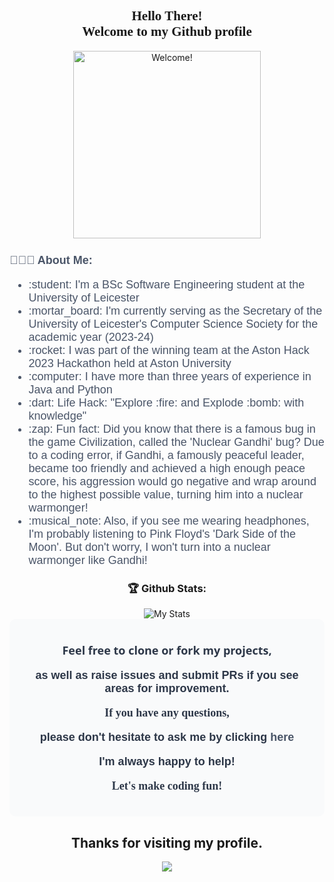 

<div align="center" style="font-family: 'Goudy Old Style', serif;">
  <h2 style="font-weight: bold;">Hello There! <br> Welcome to my Github profile</h2>
  
</div>


<div align="center" width="50">

<img src="https://media0.giphy.com/media/3rKFa4ZXBGqg9xND44/giphy.gif?cid=ecf05e47imot2hlytcysrvah1fe8cv0137zvebtoi9sxqj78&rid=giphy.gif&ct=g" alt="Welcome!" width="300"/>

</div>


<div align="center">

<h2 align="left" style="font-family: Arial, sans-serif; font-size: 18px; color: #4A5568;">👨🏻‍💻 About Me:</h2>
<ul align="left" style="font-family: Arial, sans-serif; font-size: 18px; color: #4A5568;">
    <li>:student: I'm a BSc Software Engineering student at the University of Leicester</li>
    <li>:mortar_board: I'm currently serving as the Secretary of the University of Leicester's Computer Science Society for the academic year (2023-24)</li>
    <li>:rocket: I was part of the winning team at the Aston Hack 2023 Hackathon held at Aston University</li>
    <li>:computer: I have more than three years of experience in Java and Python</li>
    <li>:dart: Life Hack: "Explore :fire: and Explode :bomb: with knowledge"</li>
    <li>:zap: Fun fact: Did you know that there is a famous bug in the game Civilization, called the 'Nuclear Gandhi' bug? Due to a coding error, if Gandhi, a famously peaceful leader, became too friendly and achieved a high enough peace score, his aggression would go negative and wrap around to the highest possible value, turning him into a nuclear warmonger!</li>
    <li>:musical_note: Also, if you see me wearing headphones, I'm probably listening to Pink Floyd's 'Dark Side of the Moon'. But don't worry, I won't turn into a nuclear warmonger like Gandhi!</li>
</ul>

</div>


<div align="center">
  <h3>🏆 Github Stats:</h3>
  <img src="https://github-readme-stats.vercel.app/api?username=harshaiag&count_private=true&show_icons=true&theme=onedark&include_all_commits=true&hide=['contribs']" alt="My Stats">
</div>




<div align="center" style="background-color: #F9FAFB; border-radius: 10px; padding: 20px;">
    <p style="font-family: 'Segoe UI', Tahoma, Geneva, Verdana, sans-serif; font-size: 18px; color: #2D3748;"><strong>Feel free to clone or fork my projects,</strong></p>
    <p style="font-family: 'Lucida Sans Unicode', 'Lucida Grande', sans-serif; font-size: 18px; color: #2D3748;"><strong>as well as raise issues and submit PRs if you see areas for improvement.</strong></p>
    <p style="font-family: 'Palatino Linotype', 'Book Antiqua', Palatino, serif; font-size: 18px; color: #2D3748;"><strong>If you have any questions,</strong></p>
    <p style="font-family: 'Segoe Print', 'Segoe Script', sans-serif; font-size: 18px; color: #2D3748;"><strong>please don't hesitate to ask me by clicking <a href="mailto:harshavardhansmcb@gmail.com" style="color: #4A5568; text-decoration: none;">here</a></strong></p>
    <p style="font-family: 'Lucida Sans Unicode', 'Lucida Grande', sans-serif; font-size: 18px; color: #2D3748;"><strong>I'm always happy to help!</strong></p>
    <p style="font-family: 'Palatino Linotype', 'Book Antiqua', Palatino, serif; font-size: 18px; color: #2D3748;"><strong>Let's make coding fun!</strong></p>
</div>


<h2 align="center"> Thanks for visiting my profile. </h2>
<p align="center">
  <img src="https://capsule-render.vercel.app/api?type=waving&color=gradient&height=65&section=footer"/>
</p>




